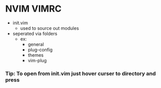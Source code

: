 # NVIM VIMRC

- init.vim
  - used to source out modules
- seperated via folders
  - ex:
    - general
    - plug-config
    - themes
    - vim-plug

### Tip: To open from init.vim just hover curser to directory and press <g><f>
